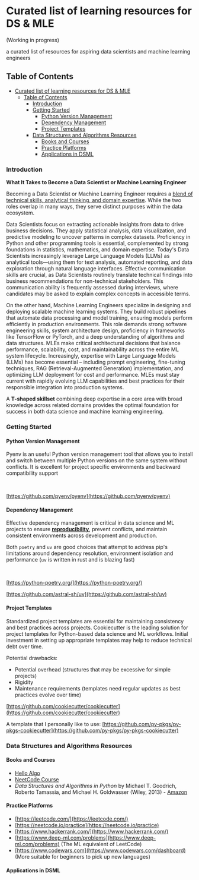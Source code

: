 # Curated list of learning resources for DS & MLE
(Working in progress)

a curated list of resources for aspiring data scientists and machine learning engineers

## Table of Contents
- [Curated list of learning resources for DS \& MLE](#curated-list-of-learning-resources-for-ds--mle)
  - [Table of Contents](#table-of-contents)
    - [Introduction](#introduction)
    - [Getting Started](#getting-started)
      - [Python Version Management](#python-version-management)
      - [Dependency Management](#dependency-management)
      - [Project Templates](#project-templates)
    - [Data Structures and Algorithms Resources](#data-structures-and-algorithms-resources)
      - [Books and Courses](#books-and-courses)
      - [Practice Platforms](#practice-platforms)
      - [Applications in DSML](#applications-in-dsml)
### Introduction 
**What It Takes to Become a Data Scientist or Machine Learning Engineer**

Becoming a Data Scientist or Machine Learning Engineer requires a <u>blend of technical skills, analytical thinking, and domain expertise</u>. While the two roles overlap in many ways, they serve distinct purposes within the data ecosystem.

Data Scientists focus on extracting actionable insights from data to drive business decisions. They apply statistical analysis, data visualization, and predictive modeling to uncover patterns in complex datasets. Proficiency in Python and other programming tools is essential, complemented by strong foundations in statistics, mathematics, and domain expertise. Today's Data Scientists increasingly leverage Large Language Models (LLMs) as analytical tools—using them for text analysis, automated reporting, and data exploration through natural language interfaces. Effective communication skills are crucial, as Data Scientists routinely translate technical findings into business recommendations for non-technical stakeholders. This communication ability is frequently assessed during interviews, where candidates may be asked to explain complex concepts in accessible terms.


On the other hand, Machine Learning Engineers specialize in designing and deploying scalable machine learning systems. They build robust pipelines that automate data processing and model training, ensuring models perform efficiently in production environments. This role demands strong software engineering skills, system architecture design, proficiency in frameworks like TensorFlow or PyTorch, and a deep understanding of algorithms and data structures. MLEs make critical architectural decisions that balance performance, scalability, cost, and maintainability across the entire ML system lifecycle. Increasingly, expertise with Large Language Models (LLMs) has become essential – including prompt engineering, fine-tuning techniques, RAG (Retrieval-Augmented Generation) implementation, and optimizing LLM deployment for cost and performance. MLEs must stay current with rapidly evolving LLM capabilities and best practices for their responsible integration into production systems.


A **T-shaped skillset** combining deep expertise in a core area with broad knowledge across related domains provides the optimal foundation for success in both data science and machine learning engineering. 

### Getting Started

#### Python Version Management
Pyenv is an useful Python version management tool that allows you to install and switch between multiple Python versions on the same system without conflicts. It is excellent for project specific environments and backward compatibility support

<br>

[https://github.com/pyenv/pyenv](https://github.com/pyenv/pyenv)

#### Dependency Management
Effective dependency management is critical in data science and ML projects to ensure <u>**reproducibility**</u>, prevent conflicts, and maintain consistent environments across development and production.

Both `poetry` and `uv` are good choices that attempt to address pip's limitations around dependency resolution, environment isolation and performance (`uv` is written in rust and is blazing fast)

<br>

[https://python-poetry.org/](https://python-poetry.org/)


[https://github.com/astral-sh/uv](https://github.com/astral-sh/uv)

#### Project Templates
Standardized project templates are essential for maintaining consistency and best practices across projects. Cookiecutter is the leading solution for project templates for Python-based data science and ML workflows. Initial investment in setting up appropriate templates may help to reduce technical debt over time.

Potential drawbacks:
- Potential overhead (structures that may be excessive for simple projects)
- Rigidity
- Maintenance requirements (templates need regular updates as best practices evolve over time)

[https://github.com/cookiecutter/cookiecutter](https://github.com/cookiecutter/cookiecutter)

A template that I personally like to use:
[https://github.com/py-pkgs/py-pkgs-cookiecutter](https://github.com/py-pkgs/py-pkgs-cookiecutter)

### Data Structures and Algorithms Resources

#### Books and Courses
- [Hello Algo](https://www.hello-algo.com/)
- [NeetCode Course](https://neetcode.io/courses)
- *Data Structures and Algorithms in Python* by Michael T. Goodrich, Roberto Tamassia, and Michael H. Goldwasser (Wiley, 2013) - [Amazon](https://www.amazon.com/Structures-Algorithms-Python-Michael-Goodrich/dp/1118290275)

#### Practice Platforms
- [https://leetcode.com/](https://leetcode.com/)
- [https://neetcode.io/practice](https://neetcode.io/practice)
- [https://www.hackerrank.com/](https://www.hackerrank.com/)
- [https://www.deep-ml.com/problems](https://www.deep-ml.com/problems) (The ML equivalent of LeetCode)
- [https://www.codewars.com](https://www.codewars.com/dashboard) (More suitable for beginners to pick up new languages)

#### Applications in DSML